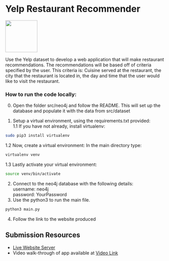 # Yelp Restaurant Recommender 


<img src="https://imgur.com/GZ46zUM.png" width="100">


Use the Yelp dataset to develop a web application that will make restaurant
recommendations. The recommendations will be based off of criteria specified
by the user. This criteria is: Cuisine served at the restaurant, the city that
the restaurant is located in, the day and time that the user would like to
visit the restaurant.


### How to run the code locally:
0. Open the folder src/neo4j and follow the README. This will set up the database and populate it with the data from src/dataset 

1. Setup a virtual environment, using the requirements.txt provided:\
1.1 If you have not already, install virtualenv:
```bash
sudo pip3 install virtualenv
``` 

1.2 Now, create a virtual environment: In the main directory type:
```bash
virtualenv venv
``` 

1.3 Lastly activate your virtual environment:
```bash
source venv/bin/activate
``` 

2. Connect to the neo4j database with the following details:\
username: neo4j\
password: YourPassword
3. Use the python3 to run the main file.

```bash
python3 main.py
``` 
4. Follow the link to the website produced

## Submission Resources
- [Live Website Server](http://167.99.89.23:5000)
- Video walk-through of app available at [Video Link](https://youtu.be/3QvssOyfHdM)






